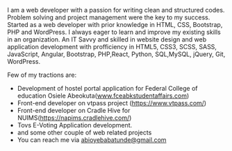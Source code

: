 I am a web developer with a passion for writing clean and structured codes. 
Problem solving and project management were the key to my success.
Started as a web developer with prior knowledge in HTML, CSS, Bootstrap, PHP and WordPress. I always eager to learn and improve my existing skills in an organization. 
An IT Savvy and skilled in website design and web application development with profficiency in HTML5, CSS3, SCSS, SASS, JavaScript, Angular, Bootstrap, PHP,React, Python, SQL,MySQL, jQuery, Git, WordPress.

Few of my tractions are:
- Development of hostel portal application for Federal College of education Osiele Abeokuta(www.fceabkstudentaffairs.com) 
- Front-end developer on vtpass project (https://www.vtpass.com/)
- Front-end developer on Cradle Hive for NUIMS(https://napims.cradlehive.com/)
- Tovs E-Voting Application development. 
- and some other couple of web related projects
- You can reach me via abioyebabatunde@gmail.com
